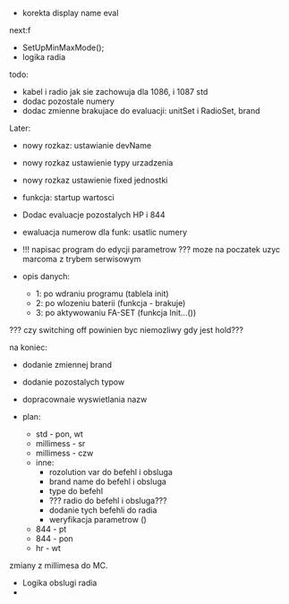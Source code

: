 - korekta display name eval




next:f
- SetUpMinMaxMode();
- logika radia

todo:
- kabel i radio jak sie zachowuja dla 1086, i 1087 std
- dodac pozostale numery
- dodac zmienne brakujace do evaluacji: unitSet i RadioSet, brand

Later:
- nowy rozkaz: ustawianie devName
- nowy rozkaz ustawienie typy urzadzenia
- nowy rozkaz ustawienie fixed jednostki
- funkcja: startup wartosci 
- Dodac evaluacje pozostalych HP i 844
- ewaluacja numerow dla funk: usatlic numery
- !!! napisac program do edycji parametrow ??? moze na poczatek uzyc marcoma z trybem serwisowym

- opis danych:
	- 1: po wdraniu programu (tablela init)
	- 2: po wlozeniu  baterii (funkcja - brakuje)
	- 3: po aktywowaniu FA-SET (funkcja Init...())

??? czy switching off powinien byc niemozliwy gdy jest hold???

na koniec:
- dodanie zmiennej brand
- dodanie pozostalych typow
- dopracownaie wyswietlania nazw

- plan:
	- std - pon, wt
	- millimess - sr
	- millimess - czw
	- inne:
		- rozolution var do befehl i obsluga
		- brand name do befehl i obsluga
		- type do befehl
		- ??? radio do befehl i obsluga???
		- dodanie tych befehli do radia
		- weryfikacja parametrow ()
	- 844 - pt
	- 844 - pon
	- hr - wt

zmiany z millimesa do MC.
- Logika obslugi radia
- 

